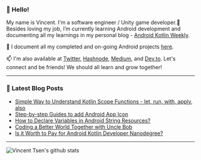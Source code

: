 ### 👋 Hello!

My name is Vincent. I'm a software engineer / Unity game developer.🌱 Besides loving my job, I’m currently learning Android development and documenting all my learnings in my personal blog - [Android Kotlin Weekly](https://vtsen.hashnode.dev/).

💞️ I document all my completed and on-going Android projects [here](https://vtsen.hashnode.dev/projects).

📫 I'm also available at [Twitter](https://twitter.com/vinchamp77), [Hashnode](https://hashnode.com/@vtsen), [Medium](https://vtsen.medium.com/), and [Dev.to](https://dev.to/vtsen). Let's connect and be friends! We should all learn and grow together!

---

### 📝 Latest Blog Posts
<!-- BLOG-POST-LIST:START -->
- [Simple Way to Understand Kotlin Scope Functions - let, run, with, apply, also](https://vtsen.hashnode.dev/simple-way-to-understand-kotlin-scope-functions-let-run-with-apply-also)
- [Step-by-step Guides to add Android App Icon](https://vtsen.hashnode.dev/step-by-step-guides-to-add-android-app-icon)
- [How to Declare Variables in Android String Resources?](https://vtsen.hashnode.dev/how-to-declare-variables-in-android-string-resources)
- [Coding a Better World Together with Uncle Bob](https://vtsen.hashnode.dev/coding-a-better-world-together-with-uncle-bob)
- [Is it Worth to Pay for Android Kotlin Developer Nanodegree?](https://vtsen.hashnode.dev/is-it-worth-to-pay-for-android-kotlin-developer-nanodegree)
<!-- BLOG-POST-LIST:END -->

---

![Vincent Tsen's github stats](https://github-readme-stats.vercel.app/api?username=vinchamp77&show_icons=true&count_private=true&hide=issues,prs)

<!---
vinchamp77/vinchamp77 is a ✨ special ✨ repository because its `README.md` (this file) appears on your GitHub profile.
You can click the Preview link to take a look at your changes.
- 👋 Hi, I’m @vinchamp77
- 👀 I’m interested in ...
- 🌱 I’m currently learning ...
- 💞️ I’m looking to collaborate on ...
- 📫 How to reach me ...
--->
